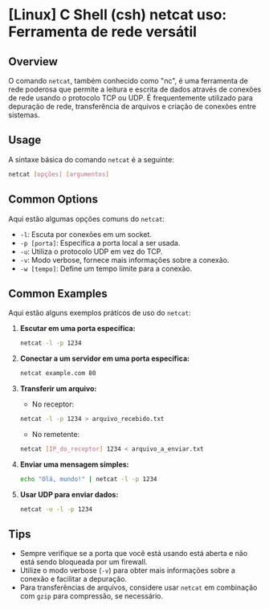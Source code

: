 # [Linux] C Shell (csh) netcat uso: Ferramenta de rede versátil

## Overview
O comando `netcat`, também conhecido como "nc", é uma ferramenta de rede poderosa que permite a leitura e escrita de dados através de conexões de rede usando o protocolo TCP ou UDP. É frequentemente utilizado para depuração de rede, transferência de arquivos e criação de conexões entre sistemas.

## Usage
A sintaxe básica do comando `netcat` é a seguinte:

```bash
netcat [opções] [argumentos]
```

## Common Options
Aqui estão algumas opções comuns do `netcat`:

- `-l`: Escuta por conexões em um socket.
- `-p [porta]`: Especifica a porta local a ser usada.
- `-u`: Utiliza o protocolo UDP em vez do TCP.
- `-v`: Modo verbose, fornece mais informações sobre a conexão.
- `-w [tempo]`: Define um tempo limite para a conexão.

## Common Examples
Aqui estão alguns exemplos práticos de uso do `netcat`:

1. **Escutar em uma porta específica:**
   ```bash
   netcat -l -p 1234
   ```

2. **Conectar a um servidor em uma porta específica:**
   ```bash
   netcat example.com 80
   ```

3. **Transferir um arquivo:**
   - No receptor:
   ```bash
   netcat -l -p 1234 > arquivo_recebido.txt
   ```
   - No remetente:
   ```bash
   netcat [IP_do_receptor] 1234 < arquivo_a_enviar.txt
   ```

4. **Enviar uma mensagem simples:**
   ```bash
   echo "Olá, mundo!" | netcat -l -p 1234
   ```

5. **Usar UDP para enviar dados:**
   ```bash
   netcat -u -l -p 1234
   ```

## Tips
- Sempre verifique se a porta que você está usando está aberta e não está sendo bloqueada por um firewall.
- Utilize o modo verbose (`-v`) para obter mais informações sobre a conexão e facilitar a depuração.
- Para transferências de arquivos, considere usar `netcat` em combinação com `gzip` para compressão, se necessário.